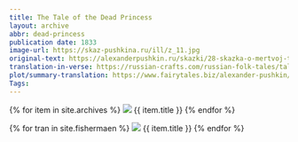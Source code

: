 ```yaml
---
title: The Tale of the Dead Princess
layout: archive
abbr: dead-princess
publication date: 1833
image-url: https://skaz-pushkina.ru/ill/z_11.jpg
original-text: https://alexanderpushkin.ru/skazki/28-skazka-o-mertvoj-tsarevne-i-o-semi-bogatyryakh-1833.html
translation-in-verse: https://russian-crafts.com/russian-folk-tales/tale-about-dead-princess.html
plot/summary-translation: https://www.fairytales.biz/alexander-pushkin/the-tale-of-the-dead-princess.html
Tags: 
---
```

<div class = "grid_cell">
  {% for item in site.archives %}
  <a href = "{{  item.url | relative_url }}"><img src="{{ item.image-url }}" class="gallery_thumb"></a>
    {{ item.title }}
  {% endfor %}

  {% for tran in site.fishermaen %}
  <a href = "{{  item.url | relative_url }}"><img src="{{ item.image-url }}" class="gallery_thumb"></a>
    {{ item.title }}
  {% endfor %}

